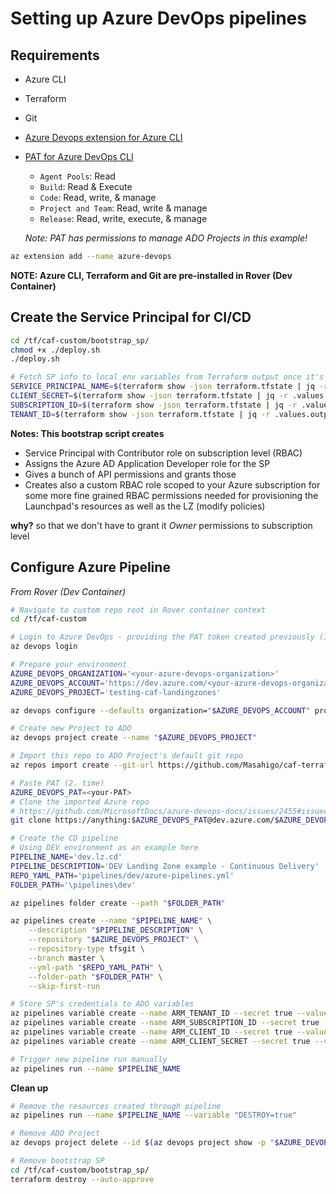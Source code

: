 # Setting up Azure DevOps pipelines

## Requirements

- Azure CLI
- Terraform
- Git
- [Azure Devops extension for Azure CLI](https://github.com/Azure/azure-devops-cli-extension)
- [PAT for Azure DevOps CLI](https://docs.microsoft.com/en-us/azure/devops/organizations/accounts/use-personal-access-tokens-to-authenticate?view=azure-devops&tabs=preview-page#create-personal-access-tokens-to-authenticate-access)
  * `Agent Pools`: Read
  * `Build`: Read & Execute
  * `Code`: Read, write, & manage
  * `Project and Team`: Read, write & manage
  * `Release`: Read, write, execute, & manage

  _Note: PAT has permissions to manage ADO Projects in this example!_

```bash
az extension add --name azure-devops
```

__NOTE: Azure CLI, Terraform and Git are pre-installed in Rover (Dev Container)__

## Create the Service Principal for CI/CD

```bash
cd /tf/caf-custom/bootstrap_sp/
chmod +x ./deploy.sh
./deploy.sh

# Fetch SP info to local env variables from Terraform output once it's run through
SERVICE_PRINCIPAL_NAME=$(terraform show -json terraform.tfstate | jq -r .values.outputs.bootstrap_ARM_CLIENT_ID.value)
CLIENT_SECRET=$(terraform show -json terraform.tfstate | jq -r .values.outputs.bootstrap_ARM_CLIENT_SECRET.value)
SUBSCRIPTION_ID=$(terraform show -json terraform.tfstate | jq -r .values.outputs.bootstrap_ARM_SUBSCRIPTION_ID.value)
TENANT_ID=$(terraform show -json terraform.tfstate | jq -r .values.outputs.bootstrap_ARM_TENANT_ID.value)
```

 **Notes: This bootstrap script creates**
 - Service Principal with Contributor role on subscription level (RBAC)
 - Assigns the Azure AD Application Developer role for the SP
 - Gives a bunch of API permissions and grants those
 - Creates also a custom RBAC role scoped to your Azure subscription for some more fine grained RBAC permissions needed for provisioning the Launchpad's resources as well as the LZ (modify policies)
 
 **why?** so that we don't have to grant it _Owner_ permissions to subscription level

## Configure Azure Pipeline

*From Rover (Dev Container)*

```bash
# Navigate to custom repo root in Rover container context
cd /tf/caf-custom

# Login to Azure DevOps - providing the PAT token created previously (1. time)
az devops login

# Prepare your environment
AZURE_DEVOPS_ORGANIZATION='<your-azure-devops-organization>'
AZURE_DEVOPS_ACCOUNT='https://dev.azure.com/<your-azure-devops-organization>/'
AZURE_DEVOPS_PROJECT='testing-caf-landingzones'

az devops configure --defaults organization="$AZURE_DEVOPS_ACCOUNT" project="$AZURE_DEVOPS_PROJECT"

# Create new Project to ADO
az devops project create --name "$AZURE_DEVOPS_PROJECT"

# Import this repo to ADO Project's default git repo
az repos import create --git-url https://github.com/Masahigo/caf-terraform-landingzone-example.git --repository "$AZURE_DEVOPS_PROJECT"

# Paste PAT (2. time)
AZURE_DEVOPS_PAT=<your-PAT>
# Clone the imported Azure repo
# https://github.com/MicrosoftDocs/azure-devops-docs/issues/2455#issuecomment-439503194
git clone https://anything:$AZURE_DEVOPS_PAT@dev.azure.com/$AZURE_DEVOPS_ORGANIZATION/$AZURE_DEVOPS_PROJECT/_git/$AZURE_DEVOPS_PROJECT /tf/caf-custom

# Create the CD pipeline 
# Using DEV environment as an example here
PIPELINE_NAME='dev.lz.cd'
PIPELINE_DESCRIPTION='DEV Landing Zone example - Continuous Delivery'
REPO_YAML_PATH='pipelines/dev/azure-pipelines.yml'
FOLDER_PATH='\pipelines\dev'

az pipelines folder create --path "$FOLDER_PATH"

az pipelines create --name "$PIPELINE_NAME" \
    --description "$PIPELINE_DESCRIPTION" \
    --repository "$AZURE_DEVOPS_PROJECT" \
    --repository-type tfsgit \
    --branch master \
    --yml-path "$REPO_YAML_PATH" \
    --folder-path "$FOLDER_PATH" \
    --skip-first-run

# Store SP's credentials to ADO variables
az pipelines variable create --name ARM_TENANT_ID --secret true --value $TENANT_ID --pipeline-name "$PIPELINE_NAME"
az pipelines variable create --name ARM_SUBSCRIPTION_ID --secret true --value $SUBSCRIPTION_ID --pipeline-name "$PIPELINE_NAME"
az pipelines variable create --name ARM_CLIENT_ID --secret true --value $SERVICE_PRINCIPAL_NAME --pipeline-name "$PIPELINE_NAME"
az pipelines variable create --name ARM_CLIENT_SECRET --secret true --value $CLIENT_SECRET --pipeline-name "$PIPELINE_NAME"

# Trigger new pipeline run manually
az pipelines run --name $PIPELINE_NAME
```

**Clean up**

```bash
# Remove the resources created through pipeline
az pipelines run --name $PIPELINE_NAME --variable "DESTROY=true"

# Remove ADO Project
az devops project delete --id $(az devops project show -p "$AZURE_DEVOPS_PROJECT" --query id -o tsv) -y

# Remove bootstrap SP
cd /tf/caf-custom/bootstrap_sp/
terraform destroy --auto-approve
```
